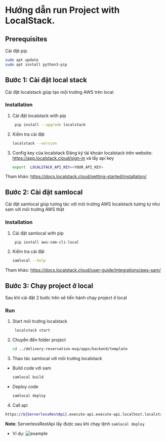 # Hướng dẫn run Project with LocalStack.
## Prerequisites
Cài đặt pip
  ```sh
 sudo apt update
sudo apt install python3-pip
  ```
##  Bước 1: Cài đặt local stack
Cài đặt localstack giúp tạo mội trường AWS trên local

### Installation
1. Cài đặt localstack with pip
   ```sh
    pip install --upgrade localstack
   ```

2. Kiểm tra cài đặt
   ```sh
   localstack --version
   ```
3. Config key của localstack
Đăng ký tài khoản localstack trên website: https://app.localstack.cloud/sign-in và lấy api key
   ```sh
   export  LOCALSTACK_API_KEY=<YOUR_API_KEY>
   ```

Tham khảo: https://docs.localstack.cloud/getting-started/installation/
##  Bước 2: Cài đặt samlocal 
Cài đặt samlocal giúp tương tác với môi trường AWS localstack tương tự như sam với môi trướng AWS thật

### Installation
1. Cài đặt samlocal with pip
   ```sh
    pip install aws-sam-cli-local
   ```

2. Kiểm tra cài đặt
   ```sh
   samlocal --help
   ```
Tham khảo: https://docs.localstack.cloud/user-guide/integrations/aws-sam/
##  Bước 3: Chạy project ở local
Sau khi cài đặt 2 bước trên sẽ tiến hành chạy project ở local

###  Run
1. Start môi trường localstack
   ```sh
    localstack start
   ```

2. Chuyển đến  folder project
   ```sh
   cd ../delivery-reservation-mvp/apps/backend/template
   ```
 3. Thao tác samlocal với môi trường localstack 
 - Build code với sam
    ```sh
   samlocal build
   ```
 - Deploy code 
   ```sh
   samlocal deploy
   ```
 4. Call api 
   ```sh
   https://${ServerlessRestApi}.execute-api.execute-api.localhost.localstack.cloud:4566/Prod/${api}
   ```
  **Note**: ServerlessRestApi lấy được sau khi chạy lệnh `samlocal deploy`
- Ví dụ:
![example](https://files.slack.com/files-tmb/T028JVBUY4F-F05SJGB6WCC-677f76a8de/image_720.png)

